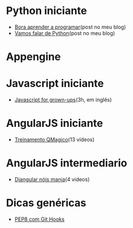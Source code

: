 # Python iniciante

* [Bora aprender a programar](http://dicasdolampada.wordpress.com/2014/01/25/bora-aprender-a-programar/)(post no meu blog)
* [Vamos falar de Python](http://cacho.la/gabrielalmir10/vamos-falar-de-python?fb_action_ids=1539787292925516&fb_action_types=og.shares)(post no meu blog)

# Appengine

# Javascript iniciante

* [Javascript for grown-ups](https://www.youtube.com/watch?v=iabZob_YEKg)(3h, em inglês)

# AngularJS iniciante

* [Treinamento QMagico](https://www.youtube.com/watch?v=-gL0Hbk74i4&list=PLgMNBa0XaIgcD9IGiqvAQxPrUEyW_i87I&index=1)(13 vídeos)

# AngularJS intermediario

* [Djangular nóis manja](https://www.youtube.com/watch?v=01q8kF7OvzY&list=PLgMNBa0XaIgfqztpesaTVQehvDlLasgg9&index=1)(4 videos)

# Dicas genéricas

* [PEP8 com Git Hooks](https://seanmckaybeck.com/2014/08/20/pep8-git-hooks/?utm_source=O+Melhor+da+Internet&utm_campaign=78927fa3bd-o_melhor_da_internet_8&utm_medium=email&utm_term=0_7753d38e86-78927fa3bd-421439465)
